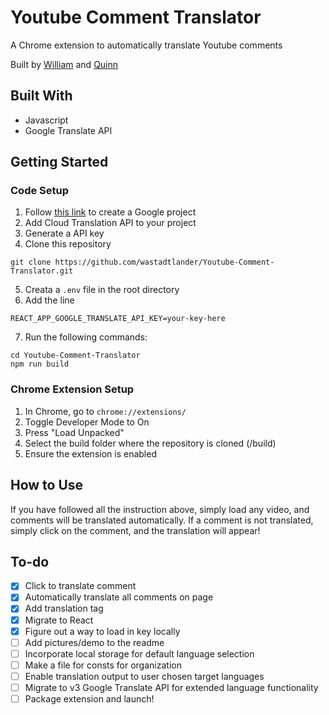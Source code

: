 # Youtube Comment Translator

A Chrome extension to automatically translate Youtube comments

Built by [William](https://wastadt.com/) and [Quinn](https://www.quinnha.xyz/)

## Built With

- Javascript
- Google Translate API

## Getting Started

### Code Setup

1. Follow [this link](https://cloud.google.com/apis/docs/getting-started) to create a Google project
2. Add Cloud Translation API to your project
3. Generate a API key
4. Clone this repository

```
git clone https://github.com/wastadtlander/Youtube-Comment-Translator.git
```

5. Creata a `.env` file in the root directory
6. Add the line

```
REACT_APP_GOOGLE_TRANSLATE_API_KEY=your-key-here
```

7. Run the following commands:

```
cd Youtube-Comment-Translator
npm run build
```

### Chrome Extension Setup

1. In Chrome, go to `chrome://extensions/`
2. Toggle Developer Mode to On
3. Press "Load Unpacked"
4. Select the build folder where the repository is cloned (/build)
5. Ensure the extension is enabled

## How to Use

If you have followed all the instruction above, simply load any video, and comments will be translated automatically. If a comment is not translated, simply click on the comment, and the translation will appear!

## To-do

- [x] Click to translate comment
- [x] Automatically translate all comments on page
- [x] Add translation tag
- [x] Migrate to React
- [x] Figure out a way to load in key locally
- [ ] Add pictures/demo to the readme
- [ ] Incorporate local storage for default language selection
- [ ] Make a file for consts for organization
- [ ] Enable translation output to user chosen target languages
- [ ] Migrate to v3 Google Translate API for extended language functionality
- [ ] Package extension and launch!
